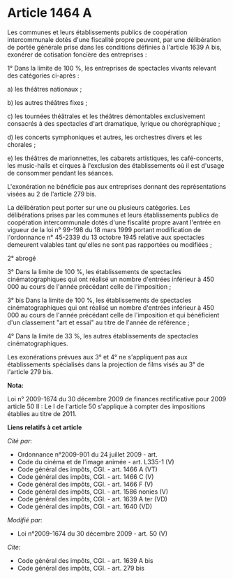 # Article 1464 A

Les communes et leurs établissements publics de coopération intercommunale dotés d'une fiscalité propre peuvent, par une
délibération de portée générale prise dans les conditions définies à l'article 1639 A bis, exonérer de cotisation foncière
des entreprises : 

1° Dans la limite de 100 %, les entreprises de spectacles vivants relevant des catégories ci-après : 

a) les théâtres nationaux ; 

b) les autres théâtres fixes ; 

c) les tournées théâtrales et les théâtres démontables exclusivement consacrés à des spectacles d'art dramatique, lyrique ou
chorégraphique ; 

d) les concerts symphoniques et autres, les orchestres divers et les chorales ; 

e) les théâtres de marionnettes, les cabarets artistiques, les café-concerts, les music-halls et cirques à l'exclusion des
établissements où il est d'usage de consommer pendant les séances.

L'exonération ne bénéficie pas aux entreprises donnant des représentations visées au 2 de l'article 279 bis. 

La délibération peut porter sur une ou plusieurs catégories. Les délibérations prises par les communes et leurs
établissements publics de coopération intercommunale dotés d'une fiscalité propre avant l'entrée en vigueur de la loi n°
99-198 du 18 mars 1999 portant modification de l'ordonnance n° 45-2339 du 13 octobre 1945 relative aux spectacles demeurent
valables tant qu'elles ne sont pas rapportées ou modifiées ; 

2° abrogé 

3° Dans la limite de 100 %, les établissements de spectacles cinématographiques qui ont réalisé un nombre d'entrées inférieur
à 450 000 au cours de l'année précédant celle de l'imposition ;

3° bis Dans la limite de 100 %, les établissements de spectacles cinématographiques qui ont réalisé un nombre d'entrées
inférieur à 450 000 au cours de l'année précédant celle de l'imposition et qui bénéficient d'un classement "art et essai" au
titre de l'année de référence ;

4° Dans la limite de 33 %, les autres établissements de spectacles cinématographiques. 

Les exonérations prévues aux 3° et 4° ne s'appliquent pas aux établissements spécialisés dans la projection de films visés au
3° de l'article 279 bis.

**Nota:**

Loi n° 2009-1674 du 30 décembre 2009 de finances rectificative pour 2009 article 50 II : Le I de l'article 50 s'applique à
compter des impositions établies au titre de 2011.

**Liens relatifs à cet article**

_Cité par_:

  - Ordonnance n°2009-901 du 24 juillet 2009 - art.
  - Code du cinéma et de l'image animée - art. L335-1 (V)
  - Code général des impôts, CGI. - art. 1466 A (VT)
  - Code général des impôts, CGI. - art. 1466 C (V)
  - Code général des impôts, CGI. - art. 1466 F (V)
  - Code général des impôts, CGI. - art. 1586 nonies (V)
  - Code général des impôts, CGI. - art. 1639 A ter (VD)
  - Code général des impôts, CGI. - art. 1640 (VD)

_Modifié par_:

  - Loi n°2009-1674 du 30 décembre 2009 - art. 50 (V)

_Cite_:

  - Code général des impôts, CGI. - art. 1639 A bis
  - Code général des impôts, CGI. - art. 279 bis
